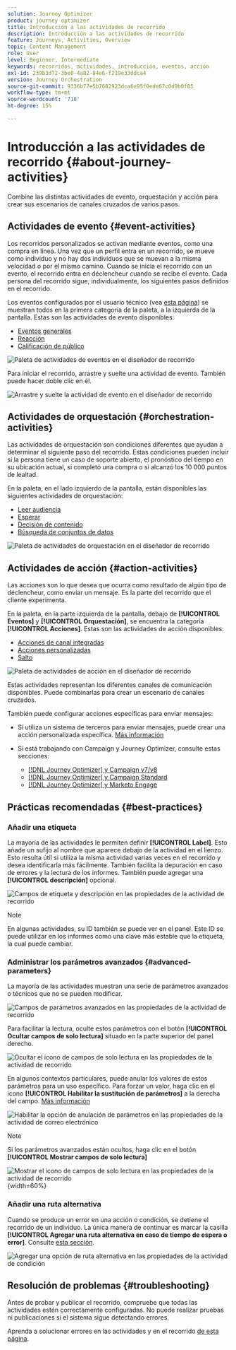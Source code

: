 ```yaml
---
solution: Journey Optimizer
product: journey optimizer
title: Introducción a las actividades de recorrido
description: Introducción a las actividades de recorrido
feature: Journeys, Activities, Overview
topic: Content Management
role: User
level: Beginner, Intermediate
keywords: recorridos, actividades, introducción, eventos, acción
exl-id: 239b3d72-3be0-4a82-84e6-f219e33ddca4
version: Journey Orchestration
source-git-commit: 9336b77e5b7682923dca6e95f0ede67c0d9b0f85
workflow-type: tm+mt
source-wordcount: '718'
ht-degree: 15%

---
```


# Introducción a las actividades de recorrido {#about-journey-activities}

Combine las distintas actividades de evento, orquestación y acción para crear sus escenarios de canales cruzados de varios pasos.

## Actividades de evento {#event-activities}

Los recorridos personalizados se activan mediante eventos, como una compra en línea. Una vez que un perfil entra en un recorrido, se mueve como individuo y no hay dos individuos que se muevan a la misma velocidad o por el mismo camino. Cuando se inicia el recorrido con un evento, el recorrido entra en déclencheur cuando se recibe el evento. Cada persona del recorrido sigue, individualmente, los siguientes pasos definidos en el recorrido.

Los eventos configurados por el usuario técnico (vea [esta página](../event/about-events.md)) se muestran todos en la primera categoría de la paleta, a la izquierda de la pantalla. Estas son las actividades de evento disponibles:

* [Eventos generales](../building-journeys/general-events.md)
* [Reacción](../building-journeys/reaction-events.md)
* [Calificación de público](../building-journeys/audience-qualification-events.md)

![Paleta de actividades de eventos en el diseñador de recorrido](assets/journey43.png)

Para iniciar el recorrido, arrastre y suelte una actividad de evento. También puede hacer doble clic en él.

![Arrastre y suelte la actividad de evento en el diseñador de recorrido](assets/journey44.png)

## Actividades de orquestación {#orchestration-activities}

Las actividades de orquestación son condiciones diferentes que ayudan a determinar el siguiente paso del recorrido. Estas condiciones pueden incluir si la persona tiene un caso de soporte abierto, el pronóstico del tiempo en su ubicación actual, si completó una compra o si alcanzó los 10 000 puntos de lealtad.

En la paleta, en el lado izquierdo de la pantalla, están disponibles las siguientes actividades de orquestación:

<!--* [Optimize](optimize.md)-->
* [Leer audiencia](read-audience.md)
* [Esperar](wait-activity.md)
* [Decisión de contenido](content-decision.md)
* [Búsqueda de conjuntos de datos](dataset-lookup.md)

![Paleta de actividades de orquestación en el diseñador de recorrido](assets/journey-orchestration-activities.png)

## Actividades de acción {#action-activities}

Las acciones son lo que desea que ocurra como resultado de algún tipo de déclencheur, como enviar un mensaje. Es la parte del recorrido que el cliente experimenta.

En la paleta, en la parte izquierda de la pantalla, debajo de **[!UICONTROL Eventos]** y **[!UICONTROL Orquestación]**, se encuentra la categoría **[!UICONTROL Acciones]**. Estas son las actividades de acción disponibles:

* [Acciones de canal integradas](../building-journeys/journeys-message.md)
* [Acciones personalizadas](../building-journeys/using-custom-actions.md)
* [Salto](../building-journeys/jump.md)

![Paleta de actividades de acción en el diseñador de recorrido](assets/journey58.png)

Estas actividades representan los diferentes canales de comunicación disponibles. Puede combinarlas para crear un escenario de canales cruzados.

También puede configurar acciones específicas para enviar mensajes:

* Si utiliza un sistema de terceros para enviar mensajes, puede crear una acción personalizada específica. [Más información](../action/action.md)

* Si está trabajando con Campaign y Journey Optimizer, consulte estas secciones:

   * [[!DNL Journey Optimizer] y Campaign v7/v8](../action/acc-action.md)
   * [[!DNL Journey Optimizer] y Campaign Standard](../action/acs-action.md)
   * [[!DNL Journey Optimizer] y Marketo Engage](../action/marketo-engage.md)

## Prácticas recomendadas {#best-practices}

### Añadir una etiqueta

La mayoría de las actividades le permiten definir **[!UICONTROL Label]**. Esto añade un sufijo al nombre que aparece debajo de la actividad en el lienzo. Esto resulta útil si utiliza la misma actividad varias veces en el recorrido y desea identificarla más fácilmente. También facilita la depuración en caso de errores y la lectura de los informes. También puede agregar una **[!UICONTROL descripción]** opcional.

![Campos de etiqueta y descripción en las propiedades de la actividad de recorrido](assets/journey-action-label.png)

>[!NOTE]
>
>En algunas actividades, su ID también se puede ver en el panel. Este ID se puede utilizar en los informes como una clave más estable que la etiqueta, la cual puede cambiar.

### Administrar los parámetros avanzados {#advanced-parameters}

La mayoría de las actividades muestran una serie de parámetros avanzados o técnicos que no se pueden modificar.

![Campos de parámetros avanzados en las propiedades de la actividad de recorrido](assets/journey-advanced-parameters.png)

Para facilitar la lectura, oculte estos parámetros con el botón **[!UICONTROL Ocultar campos de solo lectura]** situado en la parte superior del panel derecho.

![Ocultar el icono de campos de solo lectura en las propiedades de la actividad de recorrido](assets/journey-hide-read-only-fields.png)

En algunos contextos particulares, puede anular los valores de estos parámetros para un uso específico. Para forzar un valor, haga clic en el icono **[!UICONTROL Habilitar la sustitución de parámetros]** a la derecha del campo. [Más información](../configuration/primary-email-addresses.md#journey-parameters)

![Habilitar la opción de anulación de parámetros en las propiedades de la actividad de correo electrónico](assets/journey-enable-parameter-override.png)

>[!NOTE]
>
>Si los parámetros avanzados están ocultos, haga clic en el botón **[!UICONTROL Mostrar campos de solo lectura]**
>
>![Mostrar el icono de campos de solo lectura en las propiedades de la actividad de recorrido](assets/journey-show-read-only-fields.png){width=60%}

### Añadir una ruta alternativa

Cuando se produce un error en una acción o condición, se detiene el recorrido de un individuo. La única manera de continuar es marcar la casilla **[!UICONTROL Agregar una ruta alternativa en caso de tiempo de espera o error]**. Consulte [esta sección](../building-journeys/using-the-journey-designer.md#paths).

![Agregar una opción de ruta alternativa en las propiedades de la actividad de condición](assets/journey42.png)

## Resolución de problemas {#troubleshooting}

Antes de probar y publicar el recorrido, compruebe que todas las actividades estén correctamente configuradas. No puede realizar pruebas ni publicaciones si el sistema sigue detectando errores.

Aprenda a solucionar errores en las actividades y en el recorrido [de esta página](troubleshooting.md).
